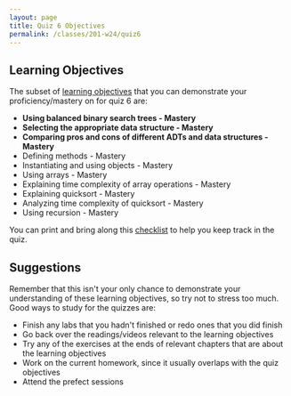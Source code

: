 ```yaml
---
layout: page
title: Quiz 6 Objectives
permalink: /classes/201-w24/quiz6
---
```


## Learning Objectives

The subset of [learning objectives](quizzes-overview) that you can demonstrate your proficiency/mastery on for quiz 6 are:

* **Using balanced binary search trees - Mastery**
* **Selecting the appropriate data structure - Mastery**
* **Comparing pros and cons of different ADTs and data structures - Mastery**
* Defining methods - Mastery
* Instantiating and using objects - Mastery
* Using arrays - Mastery
* Explaining time complexity of array operations - Mastery
* Explaining quicksort - Mastery
* Analyzing time complexity of quicksort - Mastery
* Using recursion - Mastery

You can print and bring along this [checklist](https://docs.google.com/document/d/1DcqIKS15LKyi1FCfy2L3VXUWyitWXtmwDzt4Q8pb97w/edit?usp=sharing) to help you keep track in the quiz.

## Suggestions
Remember that this isn't your only chance to demonstrate your understanding of these learning objectives, so try not to stress too much.
Good ways to study for the quizzes are:
* Finish any labs that you hadn't finished or redo ones that you did finish
* Go back over the readings/videos relevant to the learning objectives
* Try any of the exercises at the ends of relevant chapters that are about the learning objectives
* Work on the current homework, since it usually overlaps with the quiz objectives
* Attend the prefect sessions